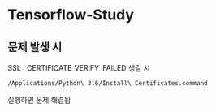 # Tensorflow-Study

## 문제 발생 시
SSL : CERTIFICATE_VERIFY_FAILED 생길 시
```bash
/Applications/Python\ 3.6/Install\ Certificates.command
```
실행하면 문제 해결됨
